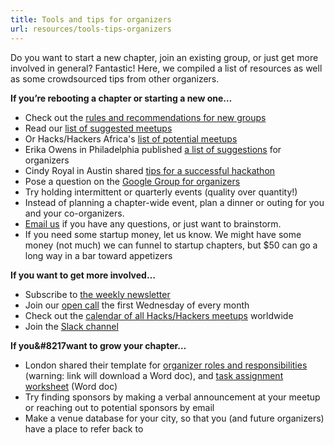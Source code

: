 ```yaml
---
title: Tools and tips for organizers
url: resources/tools-tips-organizers
---
```

Do you want to start a new chapter, join an existing group, or just get more involved in general? Fantastic! Here, we compiled a list of resources as well as some crowdsourced tips from other organizers.

**If you’re rebooting a chapter or starting a new one&#8230;**

  * Check out the [rules and recommendations for new groups][1]
  * Read our [list of suggested meetups](https://hackshackers.com/resources/suggested-meetups/)
  * Or Hacks/Hackers Africa's [list of potential meetups][9]
  * Erika Owens in Philadelphia published [a list of suggestions][10] for organizers
  * Cindy Royal in Austin shared [tips for a successful hackathon](https://hackshackers.com/resources/hackathon-tips/)
  * Pose a question on the [Google Group for organizers][2]
  * Try holding intermittent or quarterly events (quality over quantity!)
  * Instead of planning a chapter-wide event, plan a dinner or outing for you and your co-organizers.
  * [Email us](mailto:samantha@hackshackers.com) if you have any questions, or just want to brainstorm.
  * If you need some startup money, let us know. We might have some money (not much) we can funnel to startup chapters, but $50 can go a long way in a bar toward appetizers

**If you want to get more involved…**

  * Subscribe to [the weekly newsletter][6]
  * Join our [open call][5] the first Wednesday of every month
  * Check out the [calendar of all Hacks/Hackers meetups][7] worldwide
  * Join the [Slack channel][8]

**If you&#8217want to grow your chapter&#8230;**

  * London shared their template for [organizer roles and responsibilities][11] (warning: link will download a Word doc), and [task assignment worksheet][12] (Word doc)
  * Try finding sponsors by making a verbal announcement at your meetup or reaching out to potential sponsors by email
  * Make a venue database for your city, so that you (and future organizers) have a place to refer back to

 [1]: https://hackshackers.com/resources/start-a-group/
 [2]: https://groups.google.com/forum/#!forum/hackshackersorganizers
 [3]: http://connect.hackshackers.com
 [4]: http://meetupnyc.hackshackers.com/
 [5]: https://hackshackers.com/resources/global-open-call/
 [6]: http://hackshackers.com/blog/tag/newsletter-2/
 [7]: https://hackshackers.com/
 [8]: https://hackshackers.slack.com
 [9]: https://github.com/HacksHackersAfrica/wiki/wiki/Organising-Meetings
 [10]: http://erikaowens.com/blog/some-tips-local-hackshackers-organizers
 [11]: /content-images/blog/2016/10/HacksHackersLondonMeetupRolesResponsibilities-Template.docx
 [12]: /content-images/blog/2016/10/Hacks2FHackers-London-Workback-Document-Template.xlsx
 [13]: https://hackshackersslackers.herokuapp.com/
